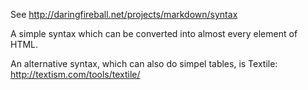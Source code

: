 See http://daringfireball.net/projects/markdown/syntax

A simple syntax which can be converted into almost every element of HTML.

An alternative syntax, which can also do simpel tables, is Textile: http://textism.com/tools/textile/
